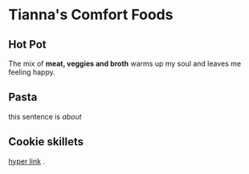 # Tianna's Comfort Foods

## Hot Pot 

The mix of **meat, veggies and broth** warms up my soul and leaves me feeling happy.

## Pasta 

this sentence is *about*

## Cookie skillets

[hyper link](https://thenanyan.com/2018/07/13/restaurant-review-boiling-point/) 
.
